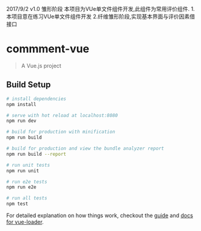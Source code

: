 2017/9/2 v1.0 雏形阶段
本项目为VUe单文件组件开发,此组件为常用评价组件.
1.本项目意在练习VUe单文件组件开发
2.纤维雏形阶段,实现基本界面与评价因素借接口

# commment-vue

> A Vue.js project

## Build Setup

``` bash
# install dependencies
npm install

# serve with hot reload at localhost:8080
npm run dev

# build for production with minification
npm run build

# build for production and view the bundle analyzer report
npm run build --report

# run unit tests
npm run unit

# run e2e tests
npm run e2e

# run all tests
npm test
```

For detailed explanation on how things work, checkout the [guide](http://vuejs-templates.github.io/webpack/) and [docs for vue-loader](http://vuejs.github.io/vue-loader).
